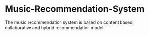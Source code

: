 # Music-Recommendation-System
The music recommendation system is based on content based, collaborative and hybrid recommendation model
